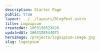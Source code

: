 ```yaml
---
description: Starter Page
public: true
layout: ../../layouts/BlogPost.astro
title: Logoipsum
createdAt: 1663138523826
updatedAt: 1663138544071
heroImage: /projects/logoipsum-image.jpg
slug: logoipsum
---
```

